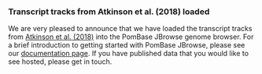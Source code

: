 ### Transcript tracks from Atkinson et al. (2018) loaded
<!-- newsfeed_thumbnail: Atkinson.png -->

We are very pleased to announce that we have loaded the transcript tracks from [Atkinson et al. (2018)](https://www.ncbi.nlm.nih.gov/pubmed/29914874) into the PomBase JBrowse genome browser. For a brief introduction to getting started with PomBase JBrowse, please see our [documentation page](https://www.pombase.org/documentation/JBrowse_quick_start). If you have published data that you would like to see hosted, please get in touch. 
